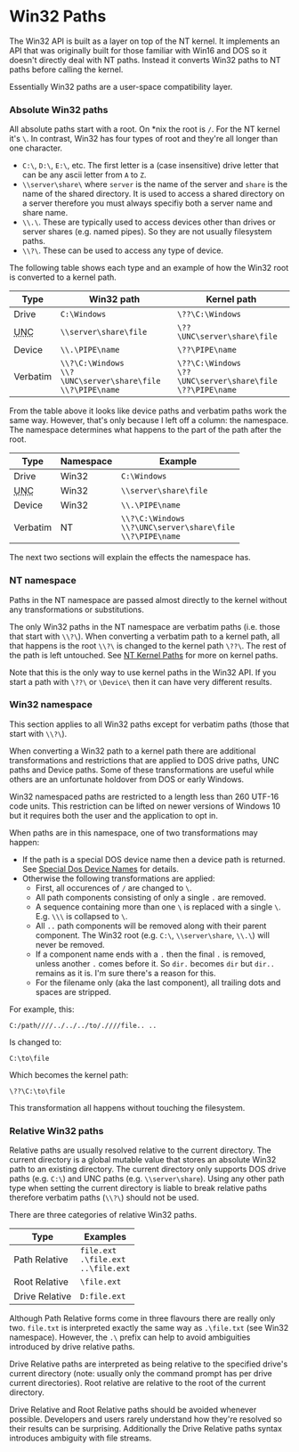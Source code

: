 # Win32 Paths

The Win32 API is built as a layer on top of the NT kernel. It implements an API that was originally built for those familiar with Win16 and DOS so it doesn't directly deal with NT paths. Instead it converts Win32 paths to NT paths before calling the kernel.

Essentially Win32 paths are a user-space compatibility layer.

### Absolute Win32 paths

All absolute paths start with a root. On *nix the root is `/`. For the NT kernel it's `\`. In contrast, Win32 has four types of root and they're all longer than one character.

* `C:\`, `D:\`, `E:\`, etc. The first letter is a (case insensitive) drive letter that can be any ascii letter from `A` to `Z`.
* `\\server\share\` where `server` is the name of the server and `share` is the name of the shared directory. It is used to access a shared directory on a server therefore you must always specifiy both a server name and share name.
* `\\.\`. These are typically used to access devices other than drives or server shares (e.g. named pipes). So they are not usually filesystem paths.
* `\\?\`. These can be used to access any type of device.

The following table shows each type and an example of how the Win32 root is converted to a kernel path.

|Type|Win32 path|Kernel path|
|--|--|--|
|Drive|`C:\Windows`|`\??\C:\Windows`|
|<abbr title="Universal Naming Convention">UNC</abbr>|`\\server\share\file`|`\??\UNC\server\share\file`|
|Device|`\\.\PIPE\name`|`\??\PIPE\name`|
|Verbatim|`\\?\C:\Windows`<br>`\\?\UNC\server\share\file`<br>`\\?\PIPE\name`|`\??\C:\Windows`<br>`\??\UNC\server\share\file`<br>`\??\PIPE\name`|

From the table above it looks like device paths and verbatim paths work the same way. However, that's only because I left off a column: the namespace. The namespace determines what happens to the part of the path after the root. 

|Type|Namespace|Example|
|---|---|---|
|Drive|Win32|`C:\Windows`|
|<abbr title="Universal Naming Convention">UNC</abbr>|Win32|`\\server\share\file`|
|Device|Win32|`\\.\PIPE\name`|
|Verbatim|NT|`\\?\C:\Windows`<br>`\\?\UNC\server\share\file`<br>`\\?\PIPE\name`|

The next two sections will explain the effects the namespace has.

### NT namespace

Paths in the NT namespace are passed almost directly to the kernel without any transformations or substitutions.

The only Win32 paths in the NT namespace are verbatim paths (i.e. those that start with `\\?\`). When converting a verbatim path to a kernel path, all that happens is the root `\\?\` is changed to the kernel path `\??\`. The rest of the path is left untouched. See [NT Kernel Paths](./NT.md) for more on kernel paths.

Note that this is the only way to use kernel paths in the Win32 API. If you start a path with `\??\` or `\Device\` then it can have very different results.

### Win32 namespace

This section applies to all Win32 paths except for verbatim paths (those that start with `\\?\`).

When converting a Win32 path to a kernel path there are additional transformations and restrictions that are applied to DOS drive paths, UNC paths and Device paths. Some of these transformations are useful while others are an unfortunate holdover from DOS or early Windows.

Win32 namespaced paths are restricted to a length less than 260 UTF-16 code units. This restriction can be lifted on newer versions of Windows 10 but it requires both the user and the application to opt in.

When paths are in this namespace, one of two transformations may happen:

* If the path is a special DOS device name then a device path is returned. See [Special Dos Device Names](./Special%20Dos%20Device%20Names.md) for details.
* Otherwise the following transformations are applied:
   * First, all occurences of `/` are changed to `\`.
   * All path components consisting of only a single `.` are removed.
   * A sequence containing more than one `\` is replaced with a single `\`. E.g. `\\\` is collapsed to `\`.
   * All `..` path components will be removed along with their parent component. The Win32 root (e.g. `C:\`, `\\server\share`, `\\.\`) will never be removed.
   * If a component name ends with a `.` then the final `.` is removed, unless another `.` comes before it. So `dir.` becomes `dir` but `dir..` remains as it is. I'm sure there's a reason for this.
   * For the filename only (aka the last component), all trailing dots and spaces are stripped.

For example, this:

    C:/path////../../../to/.////file.. ..

Is changed to:

    C:\to\file

Which becomes the kernel path:

    \??\C:\to\file

This transformation all happens without touching the filesystem.

### Relative Win32 paths

Relative paths are usually resolved relative to the current directory. The current directory is a global mutable value that stores an absolute Win32 path to an existing directory. The current directory only supports DOS drive paths (e.g. `C:\`) and UNC paths (e.g. `\\server\share`). Using any other path type when setting the current directory is liable to break relative paths therefore verbatim paths (`\\?\`) should not be used.

There are three categories of relative Win32 paths.

|Type|Examples|
|---|---|
|Path Relative|`file.ext`<br>`.\file.ext`<br>`..\file.ext`|
|Root Relative|`\file.ext`|
|Drive Relative|`D:file.ext`|

Although Path Relative forms come in three flavours there are really only two. `file.txt` is interpreted exactly the same way as `.\file.txt` (see Win32 namespace). However, the `.\` prefix can help to avoid ambiguities introduced by drive relative paths.

Drive Relative paths are interpreted as being relative to the specified drive's current directory (note: usually only the command prompt has per drive current directories). Root relative are relative to the root of the current directory.

Drive Relative and Root Relative paths should be avoided whenever possible. Developers and users rarely understand how they're resolved so their results can be surprising. Additionally the Drive Relative paths syntax introduces ambiguity with file streams.